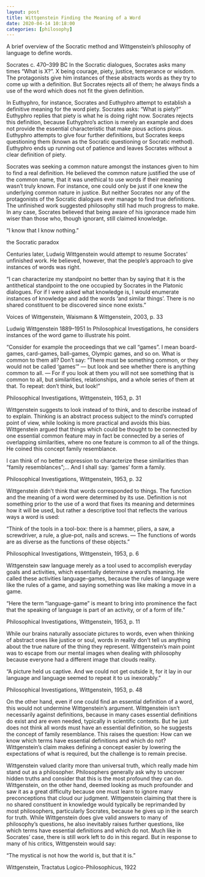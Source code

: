 ```yaml
---
layout: post
title: Wittgenstein Finding the Meaning of a Word
date: 2020-04-14 10:18:00
categories: [philosophy]
---
```


A brief overview of the Socratic method and Wittgenstein’s philosophy of language to define words.


Socrates c. 470–399 BC
In the Socratic dialogues, Socrates asks many times “What is X?”. X being courage, piety, justice, temperance or wisdom. The protagonists give him instances of these abstracts words as they try to come up with a definition. But Socrates rejects all of them; he always finds a use of the word which does not fit the given definition.

In Euthyphro, for instance, Socrates and Euthyphro attempt to establish a definitive meaning for the word piety. Socrates asks: “What is piety?” Euthyphro replies that piety is what he is doing right now. Socrates rejects this definition, because Euthyphro’s action is merely an example and does not provide the essential characteristic that make pious actions pious. Euthyphro attempts to give four further definitions, but Socrates keeps questioning them (known as the Socratic questioning or Socratic method). Euthyphro ends up running out of patience and leaves Socrates without a clear definition of piety.


Socrates was seeking a common nature amongst the instances given to him to find a real definition. He believed the common nature justified the use of the common name, that it was unethical to use words if their meaning wasn’t truly known. For instance, one could only be just if one knew the underlying common nature in justice. But neither Socrates nor any of the protagonists of the Socratic dialogues ever manage to find true definitions. The unfinished work suggested philosophy still had much progress to make. In any case, Socrates believed that being aware of his ignorance made him wiser than those who, though ignorant, still claimed knowledge.

“I know that I know nothing.”

the Socratic paradox

Centuries later, Ludwig Wittgenstein would attempt to resume Socrates’ unfinished work. He believed, however, that the people’s approach to give instances of words was right.

“I can characterize my standpoint no better than by saying that it is the antithetical standpoint to the one occupied by Socrates in the Platonic dialogues. For if I were asked what knowledge is, I would enumerate instances of knowledge and add the words ‘and similar things’. There is no shared constituent to be discovered since none exists.”

Voices of Wittgenstein, Waismann & Wittgenstein, 2003, p. 33


Ludwig Wittgenstein 1889–1951
In Philosophical Investigations, he considers instances of the word game to illustrate his point.

“Consider for example the proceedings that we call “games”. I mean board-games, card-games, ball-games, Olympic games, and so on. What is common to them all? Don’t say: “There must be something common, or they would not be called ‘games’” — but look and see whether there is anything common to all. — For if you look at them you will not see something that is common to all, but similarities, relationships, and a whole series of them at that. To repeat: don’t think, but look!”

Philosophical Investigations, Wittgenstein, 1953, p. 31

Wittgenstein suggests to look instead of to think, and to describe instead of to explain. Thinking is an abstract process subject to the mind’s corrupted point of view, while looking is more practical and avoids this bias. Wittgenstein argued that things which could be thought to be connected by one essential common feature may in fact be connected by a series of overlapping similarities, where no one feature is common to all of the things. He coined this concept family resemblance.

I can think of no better expression to characterize these similarities than “family resemblances”;… And I shall say: ‘games’ form a family.

Philosophical Investigations, Wittgenstein, 1953, p. 32

Wittgenstein didn’t think that words corresponded to things. The function and the meaning of a word were determined by its use. Definition is not something prior to the use of a word that fixes its meaning and determines how it will be used, but rather a descriptive tool that reflects the various ways a word is used:

“Think of the tools in a tool-box: there is a hammer, pliers, a saw, a screwdriver, a rule, a glue-pot, nails and screws. — The functions of words are as diverse as the functions of these objects.”

Philosophical Investigations, Wittgenstein, 1953, p. 6

Wittgenstein saw language merely as a tool used to accomplish everyday goals and activities, which essentially determine a word’s meaning. He called these activities language-games, because the rules of language were like the rules of a game, and saying something was like making a move in a game.

“Here the term “language-game” is meant to bring into prominence the fact that the speaking of language is part of an activity, or of a form of life.”

Philosophical Investigations, Wittgenstein, 1953, p. 11

While our brains naturally associate pictures to words, even when thinking of abstract ones like justice or soul, words in reality don’t tell us anything about the true nature of the thing they represent. Wittgenstein’s main point was to escape from our mental images when dealing with philosophy because everyone had a different image that clouds reality.

“A picture held us captive. And we could not get outside it, for it lay in our language and language seemed to repeat it to us inexorably.”

Philosophical Investigations, Wittgenstein, 1953, p. 48

On the other hand, even if one could find an essential definition of a word, this would not undermine Wittgenstein’s argument. Wittgenstein isn’t necessarily against definitions, because in many cases essential definitions do exist and are even needed, typically in scientific contexts. But he just does not think all words must have an essential definition, so he suggests the concept of family resemblance. This raises the question: How can we know which terms have essential definitions and which do not? Wittgenstein’s claim makes defining a concept easier by lowering the expectations of what is required, but the challenge is to remain precise.

Wittgenstein valued clarity more than universal truth, which really made him stand out as a philosopher. Philosophers generally ask why to uncover hidden truths and consider that this is the most profound they can do. Wittgenstein, on the other hand, deemed looking as much profounder and saw it as a great difficulty because one must learn to ignore many preconceptions that cloud our judgment. Wittgenstein claiming that there is no shared constituent in knowledge would typically be reprimanded by most philosophers, particularly Socrates, because he gives up in the search for truth. While Wittgenstein does give valid answers to many of philosophy’s questions, he also inevitably raises further questions, like which terms have essential definitions and which do not. Much like in Socrates’ case, there is still work left to do in this regard. But in response to many of his critics, Wittgenstein would say:

“The mystical is not how the world is, but that it is.”

Wittgenstein, Tractatus Logico-Philosophicus, 1922

<!-- ![alt](https://picsum.photos/800/300) -->